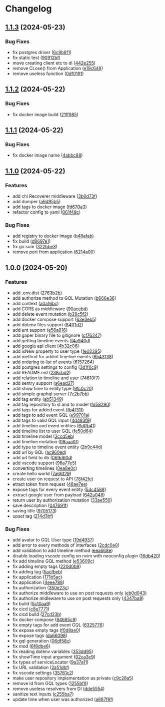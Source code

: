 # Changelog

## [1.1.3](https://github.com/wert2all/timeline-backend/compare/v1.1.2...v1.1.3) (2024-05-23)


### Bug Fixes

* fix postgres driver ([6c9b8f1](https://github.com/wert2all/timeline-backend/commit/6c9b8f1e11f9565767821e7566af15aa66b3125b))
* fix static test ([90912bf](https://github.com/wert2all/timeline-backend/commit/90912bf45f5d3995a6a4a8dad412b1f322a10239))
* move creating client etc to di ([442e255](https://github.com/wert2all/timeline-backend/commit/442e255e9484c0ac07571bd89c82338a59d3f019))
* remove CLose() from Application ([e19c648](https://github.com/wert2all/timeline-backend/commit/e19c6485cb73ac3e05775dbfbef06e319737345c))
* remove useless function ([0df0191](https://github.com/wert2all/timeline-backend/commit/0df0191dd2f58cb02a80fcdf3d9cef2ff98c4727))

## [1.1.2](https://github.com/wert2all/timeline-backend/compare/v1.1.1...v1.1.2) (2024-05-22)


### Bug Fixes

* fix docker image build ([21ff985](https://github.com/wert2all/timeline-backend/commit/21ff985d8edde3e8e5409ecbc046e2278257abbc))

## [1.1.1](https://github.com/wert2all/timeline-backend/compare/v1.1.0...v1.1.1) (2024-05-22)


### Bug Fixes

* fix docker image name ([4abbc88](https://github.com/wert2all/timeline-backend/commit/4abbc8842eccc0491046d1045f9d6e38800dfd4a))

## [1.1.0](https://github.com/wert2all/timeline-backend/compare/v1.0.0...v1.1.0) (2024-05-22)


### Features

* add chi Recoverer middleware ([3b0d73f](https://github.com/wert2all/timeline-backend/commit/3b0d73fbe412b3e015473c99db5b1fe9ca97c841))
* add dumper ([a6d95b5](https://github.com/wert2all/timeline-backend/commit/a6d95b58de519629f745790e4d269270c5389796))
* add tags to docker image ([fd670a3](https://github.com/wert2all/timeline-backend/commit/fd670a334dd0e279bc55f4af9f7e56be0eb11ad2))
* refactor config to yaml ([061f49c](https://github.com/wert2all/timeline-backend/commit/061f49cad42ea5000c263daa05dfe58bdac913ed))


### Bug Fixes

* add registry to docker image ([b48afab](https://github.com/wert2all/timeline-backend/commit/b48afabfff83b58ba782bc6063a7991b5f8ceca1))
* fix build ([d8697e1](https://github.com/wert2all/timeline-backend/commit/d8697e1ee08885f51799705a3d8161be299416a9))
* fix go.sum ([322bbe3](https://github.com/wert2all/timeline-backend/commit/322bbe3665bef5ad7cf202c35accbed30fcc4d91))
* remove port from application ([6214a00](https://github.com/wert2all/timeline-backend/commit/6214a00418c26fad7ed7e046f031156b6a69a4ed))

## 1.0.0 (2024-05-20)


### Features

* add .env.dist ([2763b2b](https://github.com/wert2all/timeline-backend/commit/2763b2b8254956ec8f4daa5a89f35c89b41af6e6))
* add authorize method to GQL Mutation ([b666e36](https://github.com/wert2all/timeline-backend/commit/b666e36c0cf445c9b322f777e2e88ba5e1196983))
* add context ([a0a16bc](https://github.com/wert2all/timeline-backend/commit/a0a16bc645f59d8746dad05d5c16b658a016e20f))
* add CORS as middleware ([90acebd](https://github.com/wert2all/timeline-backend/commit/90acebde5a550a87708b2b2a0219c6801affb654))
* add delete event mutation ([b29c5f2](https://github.com/wert2all/timeline-backend/commit/b29c5f2bc351afac322ae4e0454a5cd0b8d1c37e))
* add docker compose support ([63e3eb5](https://github.com/wert2all/timeline-backend/commit/63e3eb5b8968fe24211931f78d0d5f03aeb6970e))
* add dotenv files support ([84ff1d2](https://github.com/wert2all/timeline-backend/commit/84ff1d2aba9777b52d54eb17b10c6d7e7bfafc37))
* add ent support ([e56a816](https://github.com/wert2all/timeline-backend/commit/e56a816b6360b2f0418240bff6f3331f60f68453))
* add gaper binary file to gitignore ([cf76247](https://github.com/wert2all/timeline-backend/commit/cf762479ecd4301708c526be9eca0e32b1b9276d))
* add getting timeline events ([f4a940d](https://github.com/wert2all/timeline-backend/commit/f4a940d0d2a64d9144885546f37b1f83c5a132d6))
* add google api client ([4b32c06](https://github.com/wert2all/timeline-backend/commit/4b32c0619763bab7808086b22fafee8a949e93c2))
* add isNew property to user type ([1e02395](https://github.com/wert2all/timeline-backend/commit/1e0239509491a17a0980e00bf6ca262846dd5371))
* add method for addint timeline events ([6543138](https://github.com/wert2all/timeline-backend/commit/65431388fb2771e8f0b88cdeff55b0f3a02b85b7))
* add ordering to list of events ([6157264](https://github.com/wert2all/timeline-backend/commit/6157264e0c9d9b620c83ec2e2770dc0f80ff10b0))
* add postgres settings to config ([3d1f0c9](https://github.com/wert2all/timeline-backend/commit/3d1f0c95c311776882c07ad8029121bc440c459c))
* add README.md ([238cbd2](https://github.com/wert2all/timeline-backend/commit/238cbd22594cc796b50368fa8ee0de0fbc67381d))
* add relation to timeline and user ([74610f7](https://github.com/wert2all/timeline-backend/commit/74610f7fc8d240fe31f6c1f17cfd3c72a414543f))
* add sentry support ([a6ead27](https://github.com/wert2all/timeline-backend/commit/a6ead275ad776f0e00131d208e31067b04507e78))
* add show time to entity type ([9fc0c20](https://github.com/wert2all/timeline-backend/commit/9fc0c203b0524a713350a7ff0727999376c5de68))
* add simple graphql server ([7e2b7bb](https://github.com/wert2all/timeline-backend/commit/7e2b7bb19c9c16714a32cb7083297a96d71b89ac))
* add tag entity ([ab51349](https://github.com/wert2all/timeline-backend/commit/ab51349040f38b9ef8d9d72d122e7650439f4955))
* add tag repository to sl and to model ([fd58290](https://github.com/wert2all/timeline-backend/commit/fd58290f8c7abf24ecc78872480d7e480f1a7462))
* add tags for added event ([fb4f31f](https://github.com/wert2all/timeline-backend/commit/fb4f31f2c730b2f57f7b6f5cd2a4c9b4d8afc590))
* add tags to add event GQL ([e99701a](https://github.com/wert2all/timeline-backend/commit/e99701a1a4db3246e6c32eb5760f36847d73f4b3))
* add tags to valid GQL input ([4d483f9](https://github.com/wert2all/timeline-backend/commit/4d483f991ff58e087c11376f4ce0249b538114e6))
* add timeline and event entities ([6dffb41](https://github.com/wert2all/timeline-backend/commit/6dffb41f1f4f7a247daeefbc769bd5155dd45a82))
* add timeline list to user GQL ([fe50d64](https://github.com/wert2all/timeline-backend/commit/fe50d64d5cdf07e8d3ac4b09b17c6159a1903182))
* add timeline model ([3ccd5eb](https://github.com/wert2all/timeline-backend/commit/3ccd5eb1f45ab724ef98c8d6229519da2ac370a3))
* add timeline mutation ([08aaa0f](https://github.com/wert2all/timeline-backend/commit/08aaa0f1bc5e76cfe6fc77f482c9a603acb181cf))
* add type to timeline event entity ([2b9c44d](https://github.com/wert2all/timeline-backend/commit/2b9c44d4a29e1c37cf0d332708550b305e942f6b))
* add url by GQL ([ac960ed](https://github.com/wert2all/timeline-backend/commit/ac960eddfc2c34f1d58c4feee2fa905a1786a478))
* add url field to db ([069d60d](https://github.com/wert2all/timeline-backend/commit/069d60df1db21212c69d9f42ba3a982d6c29f9da))
* add vscode support ([96a77e5](https://github.com/wert2all/timeline-backend/commit/96a77e587a5b03287d33278b7cd0a897c6da097d))
* converting timelines ([0ea8e0c](https://github.com/wert2all/timeline-backend/commit/0ea8e0c4b6d136e86366d0f93a9482bcf97bce6a))
* create hello world ([7a66f29](https://github.com/wert2all/timeline-backend/commit/7a66f29867b018c437ee49b58819e6b391daca83))
* create user on request to API ([78f42fe](https://github.com/wert2all/timeline-backend/commit/78f42fe5840843e248ec5d309896ef66d3b5431d))
* etract token from request ([48ae7ee](https://github.com/wert2all/timeline-backend/commit/48ae7ee50fa8030c033cbfdadcff9bb8f046b70d))
* expose tags for every event entity ([5dc4588](https://github.com/wert2all/timeline-backend/commit/5dc45885be81ad219da4af9463fd9463835d5f6a))
* extract google user from payload ([642a048](https://github.com/wert2all/timeline-backend/commit/642a0480c77fc02e5ad5427d398b39091859c9e1))
* return user by authorization mutation ([33ae550](https://github.com/wert2all/timeline-backend/commit/33ae550a244a4267a3f07862420622fcd4f7498b))
* save description ([047691f](https://github.com/wert2all/timeline-backend/commit/047691f05a5d7c8deb51cd84af160b8c004d3ba7))
* saving title ([9705173](https://github.com/wert2all/timeline-backend/commit/970517354b32b1332cc172cf37e29dadec9d8943))
* upset tag ([214d3bf](https://github.com/wert2all/timeline-backend/commit/214d3bf1e5252741f7d7953c862cda368798109e))


### Bug Fixes

* add avatar to GQL User type ([19d4937](https://github.com/wert2all/timeline-backend/commit/19d4937b40834cc3824e5341c6884bfac9ef90ee))
* add error to every methods of interfaces ([2cdc0e0](https://github.com/wert2all/timeline-backend/commit/2cdc0e04882c6fa536b36b83c4b7a15d91653469))
* add validation to add timeline method ([eea668e](https://github.com/wert2all/timeline-backend/commit/eea668eae97d248ce4e1f4aea6cd5fd8179e1c14))
* disable loading vscode config on nvim with neoconfig plugin ([16db420](https://github.com/wert2all/timeline-backend/commit/16db420cc76b7fa566b6c21b77d5edc8fbae3df7))
* fix add timeline GQL method ([e53609c](https://github.com/wert2all/timeline-backend/commit/e53609c61ba34dd07964b65659708ad0cddee585))
* fix adding empty tags ([220d0b9](https://github.com/wert2all/timeline-backend/commit/220d0b9bcaeb2d5af93410c336784b484f95dbbf))
* fix adding tag ([5acfbeb](https://github.com/wert2all/timeline-backend/commit/5acfbeb794f96ce53e0047c6401a38c5b877a2ed))
* fix application ([171b5ac](https://github.com/wert2all/timeline-backend/commit/171b5ac49d5ce71aca61e3ef507aa3615a2ea6d4))
* fix application ([4eee788](https://github.com/wert2all/timeline-backend/commit/4eee788017ba55b5736120acfd2ed5a50c844d6f))
* fix authorization ([350e23c](https://github.com/wert2all/timeline-backend/commit/350e23cd0d70ad1a7f49bc198b225fbd939d14bc))
* fix authorize middleware to use on post requests only ([eb0d043](https://github.com/wert2all/timeline-backend/commit/eb0d043a73baa6eb3881abcc13859859f5a7f9f3))
* fix authorize midleware to use on post requests only ([4347ba8](https://github.com/wert2all/timeline-backend/commit/4347ba8371b5f514fe439fec8bee1e5075954771))
* fix build ([5c10aa9](https://github.com/wert2all/timeline-backend/commit/5c10aa9b896964e0651f17bfbd55d6c382c9203c))
* fix cicd ([c8e7771](https://github.com/wert2all/timeline-backend/commit/c8e7771e59839a42c987e71ac6f20934c7f7bf30))
* fix cicd build ([27cd23b](https://github.com/wert2all/timeline-backend/commit/27cd23ba219a31180ea7efd3420499f719c4b659))
* fix docker compose ([84695c9](https://github.com/wert2all/timeline-backend/commit/84695c9036fba2ba681e92eeb8a5c20b2e196c1c))
* fix empty tags for add event GQL ([6325776](https://github.com/wert2all/timeline-backend/commit/6325776655b8d3c29d6d4d9e8632a4f522efb479))
* fix expose empty tags ([f0d8ae0](https://github.com/wert2all/timeline-backend/commit/f0d8ae07c33743ece383591effd275d688854ace))
* fix expose tags ([da66098](https://github.com/wert2all/timeline-backend/commit/da66098ab6092562e0d93c64c91e587691af6c65))
* fix gql generation ([06df58c](https://github.com/wert2all/timeline-backend/commit/06df58ced95cb1dfc6616605dc92a18266e91995))
* fix mod ([6f8dbe6](https://github.com/wert2all/timeline-backend/commit/6f8dbe61d4f2134ad119cf8a6578c733a9eeeac9))
* fix reading dotenv variables ([353dd95](https://github.com/wert2all/timeline-backend/commit/353dd9596d07a7dc13619aaf65ba9a3629406ec6))
* fix showTime input argument ([02ca3c9](https://github.com/wert2all/timeline-backend/commit/02ca3c9d21263c24a9ddbbdb8c2428a45451b15d))
* fix types of serviceLocator ([9a37a11](https://github.com/wert2all/timeline-backend/commit/9a37a11cde4b31d70a949e3056f9823f229ee34a))
* fix URL validation ([2a51dbf](https://github.com/wert2all/timeline-backend/commit/2a51dbf2bd443f9b911e4ed3d2bec24ab03c5c64))
* fix vscode settings ([35761c2](https://github.com/wert2all/timeline-backend/commit/35761c2bc8340e02a0918d41b0ea1a693221cb5b))
* make user repository implementation as private ([c9c28a5](https://github.com/wert2all/timeline-backend/commit/c9c28a587dd368837d926235d9cab4a543b4a7d6))
* remove id from GQL types ([1255bf9](https://github.com/wert2all/timeline-backend/commit/1255bf975b1a8ae4a02a056b1a75aca61b316107))
* remove useless resolvers from DI ([dde5554](https://github.com/wert2all/timeline-backend/commit/dde55540ba408da713263036656b32c9673cce40))
* sanitize text inputs ([c255ba7](https://github.com/wert2all/timeline-backend/commit/c255ba773ebe780fcc1953f3b4891aa937aca428))
* update time when user was authorized ([a887f6f](https://github.com/wert2all/timeline-backend/commit/a887f6f9f2bff7c820d924930a3337e48bcbfcf9))
